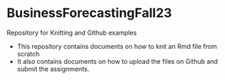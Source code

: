 # BusinessForecastingFall23
Repository for Knitting and Github examples

- This repository contains documents on how to knit an Rmd file from scratch
- It also contains documents on how to upload the files on Github and submit the assignments.
